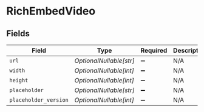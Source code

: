 # RichEmbedVideo


## Fields

| Field                   | Type                    | Required                | Description             |
| ----------------------- | ----------------------- | ----------------------- | ----------------------- |
| `url`                   | *OptionalNullable[str]* | :heavy_minus_sign:      | N/A                     |
| `width`                 | *OptionalNullable[int]* | :heavy_minus_sign:      | N/A                     |
| `height`                | *OptionalNullable[int]* | :heavy_minus_sign:      | N/A                     |
| `placeholder`           | *OptionalNullable[str]* | :heavy_minus_sign:      | N/A                     |
| `placeholder_version`   | *OptionalNullable[int]* | :heavy_minus_sign:      | N/A                     |